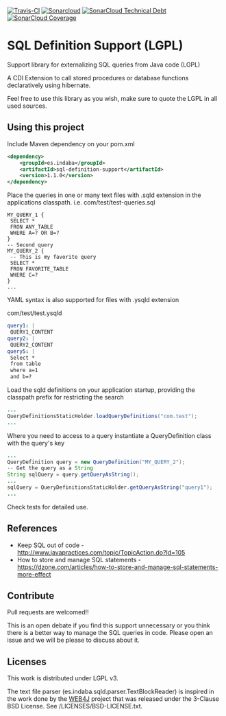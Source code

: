 

[![Travis-CI](https://travis-ci.org/IndabaConsultores/sql-definition-support.svg?branch=master)](https://travis-ci.org/IndabaConsultores/sql-definition-support) [![Sonarcloud](https://sonarcloud.io/api/project_badges/measure?project=es.indaba:sql-definition-support&metric=alert_status)](https://sonarcloud.io/dashboard?id=es.indaba:sql-definition-support) [![SonarCloud Technical Debt](https://sonarcloud.io/api/project_badges/measure?project=es.indaba:sql-definition-support&metric=sqale_rating)](https://sonarcloud.io/dashboard?id=es.indaba:sql-definition-support) [![SonarCloud Coverage](https://sonarcloud.io/api/project_badges/measure?project=es.indaba:sql-definition-support&metric=coverage)](https://sonarcloud.io/dashboard?id=es.indaba:sql-definition-support)

SQL Definition Support (LGPL)
=============
Support library for externalizing SQL queries from Java code (LGPL)

A CDI Extension to call stored procedures or database functions declaratively using hibernate.

Feel free to use this library as you wish, make sure to quote the LGPL in all used sources.

## Using this project

Include Maven dependency on your pom.xml

```xml
<dependency>
	<groupId>es.indaba</groupId>
	<artifactId>sql-definition-support</artifactId>
	<version>1.1.0</version>
</dependency>
```

Place the queries in one or many text files with .sqld extension in the applications classpath. 
i.e. com/test/test-queries.sql

```
MY_QUERY_1 {
 SELECT * 
 FRON ANY_TABLE 
 WHERE A=? OR B=?
}
-- Second query
MY_QUERY_2 {
 -- This is my favorite query
 SELECT * 
 FRON FAVORITE_TABLE 
 WHERE C=?
}
...
```

YAML syntax is also supported for files with .ysqld extension

com/test/test.ysqld

```yaml
query1: |
 QUERY1_CONTENT
query2: |
 QUERY2_CONTENT
query5: |
 Select * 
 from table
 where a=1
 and b=?
```

Load the sqld definitions on your application startup, providing the classpath prefix for restricting the search

```java
...
QueryDefinitionsStaticHolder.loadQueryDefinitions("com.test");
...
```
Where you need to access to a query instantiate a QueryDefinition class with the query's key

```java
...
QueryDefinition query = new QueryDefinition("MY_QUERY_2");
-- Get the query as a String
String sqlQuery = query.getQueryAsString();
...
sqlQuery = QueryDefinitionsStaticHolder.getQueryAsString("query1");
...
```

Check tests for detailed use.

## References
* Keep SQL out of code - http://www.javapractices.com/topic/TopicAction.do?Id=105
* How to store and manage SQL statements - https://dzone.com/articles/how-to-store-and-manage-sql-statements-more-effect

## Contribute
Pull requests are welcomed!!

This is an open debate if you find this support unnecessary or you think there is a better way to manage the SQL queries in code. Please open an issue and we will be please to discuss about it. 

## Licenses
This work is distributed under LGPL v3.

The text file parser (es.indaba.sqld.parser.TextBlockReader) is inspired in the work done by the [WEB4J](http://www.web4j.com/) project that was released under the 3-Clause BSD License. See /LICENSES/BSD-LICENSE.txt. 
 

